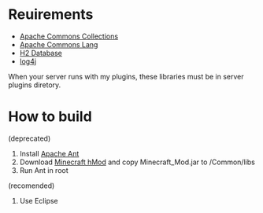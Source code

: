 # Reuirements

* [Apache Commons Collections](http://commons.apache.org/collections/)
* [Apache Commons Lang](http://commons.apache.org/lang/)
* [H2 Database](http://www.h2database.com/html/main.html)
* [log4j](http://ja.wikipedia.org/wiki/Log4j)

When your server runs with my plugins, these libraries must be in server plugins diretory.

# How to build

(deprecated)
1. Install [Apache Ant](http://ant.apache.org/)
1. Download [Minecraft hMod](http://hey0.net/get.php?dl=serverbeta) and copy Minecraft_Mod.jar to /Common/libs
1. Run Ant in root

(recomended)
1. Use Eclipse
